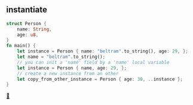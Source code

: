 ## instantiate

```rust
struct Person { 
    name: String, 
    age: u8,
}
fn main() {
    let instance = Person { name: "beltram".to_string(), age: 29, };
    let name = "beltram".to_string();
    // you can init a 'name' field by a 'name' local variable
    let instance = Person { name, age: 29, };
    // create a new instance from an other
    let copy_from_other_instance = Person { age: 30, ..instance };
}
```

[📒](https://doc.rust-lang.org/1.7.0/book/structs.html)
